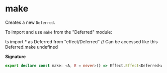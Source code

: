 # make

Creates a new `Deferred`.

To import and use `make` from the "Deferred" module:

ts
import \* as Deferred from "effect/Deferred"
// Can be accessed like this
Deferred.make
undefined

**Signature**

```ts
export declare const make: <A, E = never>() => Effect.Effect<Deferred<A, E>>
```
